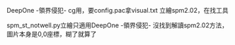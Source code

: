 DeepOne -領界侵犯- cg用，要config.pac拿visual.txt
立繪spm2.02，在找工具

spm_st_notwell.py立繪只適用DeepOne -領界侵犯-
沒找到解讀spm2.02方法，圖片本身是0,0座標，糊了就算了
